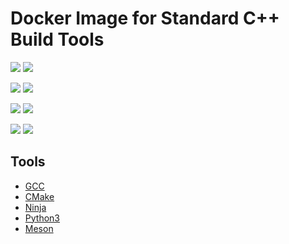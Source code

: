 # Docker Image for Standard C++ Build Tools

[![](https://images.microbadger.com/badges/version/lyrahgames/cpp-build-tools.svg)](https://microbadger.com/images/lyrahgames/cpp-build-tools)
[![](https://images.microbadger.com/badges/commit/lyrahgames/cpp-build-tools.svg)](https://microbadger.com/images/lyrahgames/cpp-build-tools)

[![](https://img.shields.io/microbadger/image-size/lyrahgames/cpp-build-tools.svg?style=for-the-badge)](https://microbadger.com/images/lyrahgames/cpp-build-tools)
[![](https://img.shields.io/microbadger/layers/lyrahgames/cpp-build-tools.svg?style=for-the-badge)](https://microbadger.com/images/lyrahgames/cpp-build-tools)

[![](https://img.shields.io/docker/pulls/lyrahgames/cpp-build-tools.svg?style=for-the-badge)](https://hub.docker.com/r/lyrahgames/cpp-build-tools)
[![](https://img.shields.io/docker/stars/lyrahgames/cpp-build-tools.svg?style=for-the-badge)](https://hub.docker.com/r/lyrahgames/cpp-build-tools)

[![](https://img.shields.io/docker/automated/lyrahgames/cpp-build-tools.svg?style=for-the-badge)](https://github.com/lyrahgames/docker-cpp-build-tools.git)
[![](https://img.shields.io/github/last-commit/lyrahgames/docker-cpp-build-tools.svg?style=for-the-badge)](https://github.com/lyrahgames/docker-cpp-build-tools.git)

## Tools
- [GCC](https://gcc.gnu.org/)
- [CMake](https://cmake.org/)
- [Ninja](https://ninja-build.org/)
- [Python3](https://www.python.org/)
- [Meson](http://mesonbuild.com/)